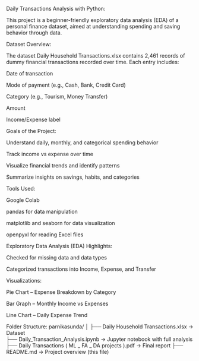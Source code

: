 Daily Transactions Analysis with Python:

This project is a beginner-friendly exploratory data analysis (EDA) of a personal finance dataset, aimed at understanding spending and saving behavior through data.

Dataset Overview:

The dataset Daily Household Transactions.xlsx contains 2,461 records of dummy financial transactions recorded over time. Each entry includes:

Date of transaction

Mode of payment (e.g., Cash, Bank, Credit Card)

Category (e.g., Tourism, Money Transfer)

Amount

Income/Expense label

Goals of the Project:

Understand daily, monthly, and categorical spending behavior

Track income vs expense over time

Visualize financial trends and identify patterns

Summarize insights on savings, habits, and categories

Tools Used:

Google Colab

pandas for data manipulation

matplotlib and seaborn for data visualization

openpyxl for reading Excel files

Exploratory Data Analysis (EDA) Highlights:

Checked for missing data and data types

Categorized transactions into Income, Expense, and Transfer


Visualizations:

Pie Chart – Expense Breakdown by Category

Bar Graph – Monthly Income vs Expenses

Line Chart – Daily Expense Trend



Folder Structure:
parnikasunda/
│
├── Daily Household Transactions.xlsx       → Dataset  
├── Daily_Transaction_Analysis.ipynb        → Jupyter notebook with full analysis  
├── Daily Transactions ( ML _ FA _ DA projects ).pdf → Final report
├── README.md                               → Project overview (this file)  
